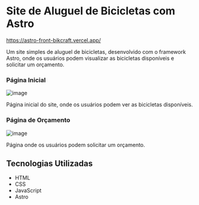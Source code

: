 # Site de Aluguel de Bicicletas com Astro
https://astro-front-bikcraft.vercel.app/

Um site simples de aluguel de bicicletas, desenvolvido com o framework Astro, onde os usuários podem visualizar as bicicletas disponíveis e solicitar um orçamento.

### Página Inicial
![image](https://github.com/Amanayaradev/Astro-Front-Bikcraft/assets/99840582/0cdc1c55-6daa-4a07-8e54-651038b21b24)

Página inicial do site, onde os usuários podem ver as bicicletas disponíveis.

### Página de Orçamento
![image](https://github.com/Amanayaradev/Astro-Front-Bikcraft/assets/99840582/96e2f344-1b65-42c9-9aee-8daff248c1e2)

Página onde os usuários podem solicitar um orçamento.

## Tecnologias Utilizadas

- HTML
- CSS
- JavaScript
- Astro

